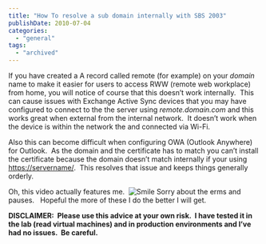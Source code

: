 ```yaml
---
title: "How To resolve a sub domain internally with SBS 2003"
publishDate: 2010-07-04
categories: 
  - "general"
tags:
  - "archived"
---
```


If you have created a A record called remote (for example) on your _domain_ name to make it easier for users to access RWW (remote web workplace) from home, you will notice of course that this doesn’t work internally.  This can cause issues with Exchange Active Sync devices that you may have configured to connect to the the server using _remote.domain.com_ and this works great when external from the internal network.  It doesn’t work when the device is within the network the and connected via Wi-Fi. 

Also this can become difficult when configuring OWA (Outlook Anywhere) for Outlook.  As the domain and the certificate has to match you can’t install the certificate because the domain doesn’t match internally if your using [https://servername/](https://servername/).  This resolves that issue and keeps things generally orderly.

Oh, this video actually features me.  ![Smile](https://ramberlinggeek.co.uk/wp-content/uploads/2010/07/wlEmoticonsmile1.png) Sorry about the erms and pauses.   Hopeful the more of these I do the better I will get. 

**DISCLAIMER:  Please use this advice at your own risk.  I have tested it in the lab (read virtual machines) and in production environments and I’ve had no issues.  Be careful.**

